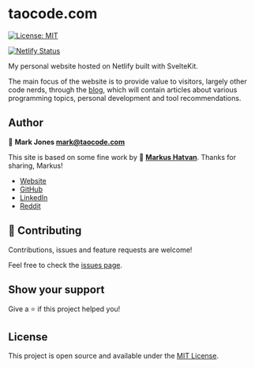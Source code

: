 # taocode.com

[![License: MIT](https://img.shields.io/badge/License-MIT-blue.svg)](https://opensource.org/licenses/MIT)

[![Netlify Status](https://api.netlify.com/api/v1/badges/02681d9e-f73d-4562-9125-4989a4bc4128/deploy-status)](https://app.netlify.com/sites/taocode/deploys)

My personal website hosted on Netlify built with SvelteKit.

The main focus of the website is to provide value to visitors, largely other code nerds, through the [blog](https://taocode.com/blog), which will contain articles about various programming topics, personal development and tool recommendations.

## Author

👤 **Mark Jones <mark@taocode.com>**

This site is based on some fine work by 👤 **[Markus Hatvan](https://markushatvan.com)**. Thanks for sharing, Markus!

- [Website](https://taocode.com/)
- [GitHub](https://github.com/taocode)
- [LinkedIn](https://www.linkedin.com/in/taocode/)
- [Reddit](https://www.reddit.com/user/taocode)

## 🤝 Contributing

Contributions, issues and feature requests are welcome!

Feel free to check the [issues page](https://github.com/taocode/taocode.com/issues).

## Show your support

Give a ⭐️ if this project helped you!

## License

This project is open source and available under the [MIT License](LICENSE).
